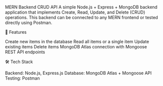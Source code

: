 MERN Backend CRUD API
A simple Node.js + Express + MongoDB backend application that implements Create, Read, Update, and Delete (CRUD) operations.
This backend can be connected to any MERN frontend or tested directly using Postman.

🚀 Features

Create new items in the database
Read all items or a single item
Update existing items
Delete items
MongoDB Atlas connection with Mongoose
REST API endpoints

🛠 Tech Stack

Backend: Node.js, Express.js
Database: MongoDB Atlas + Mongoose
API Testing: Postman
